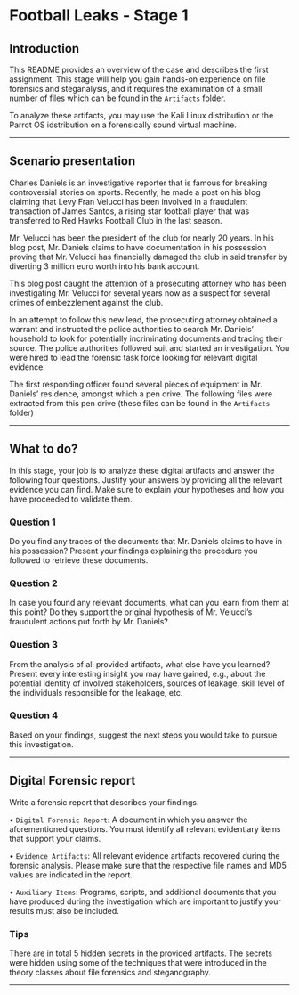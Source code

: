 # Football Leaks - Stage 1

## Introduction

This README provides an overview of the case and describes the first assignment. This stage will help
you gain hands-on experience on file forensics and steganalysis, and it requires the examination of a
small number of files which can be found in the `Artifacts` folder. 

To analyze these artifacts, you may use the Kali Linux distribution or the Parrot OS idstribution on a forensically sound virtual machine.

---

## Scenario presentation

Charles Daniels is an investigative reporter that is famous for breaking controversial stories on sports.
Recently, he made a post on his blog claiming that Levy Fran Velucci has been involved in a fraudulent
transaction of James Santos, a rising star football player that was transferred to Red Hawks Football Club
in the last season. 

Mr. Velucci has been the president of the club for nearly 20 years. In his blog post,
Mr. Daniels claims to have documentation in his possession proving that Mr. Velucci has financially
damaged the club in said transfer by diverting 3 million euro worth into his bank account.

This blog post caught the attention of a prosecuting attorney who has been
investigating Mr. Velucci for several years now as a suspect for several crimes of embezzlement against
the club. 

In an attempt to follow this new lead, the prosecuting attorney obtained a warrant and instructed
the police authorities to search Mr. Daniels’ household to look for potentially incriminating documents
and tracing their source. The police authorities followed suit and started an investigation. You were hired
to lead the forensic task force looking for relevant digital evidence.

The first responding officer found several pieces of equipment in Mr. Daniels’ residence, amongst
which a pen drive. The following files were extracted from this pen drive (these files can be found in the `Artifacts` folder)



---

## What to do?

In this stage, your job is to analyze these digital artifacts and answer the following four questions.
Justify your answers by providing all the relevant evidence you can find. Make sure to explain your
hypotheses and how you have proceeded to validate them.

### Question 1

Do you find any traces of the documents that Mr. Daniels claims to have in his possession? Present
your findings explaining the procedure you followed to retrieve these documents.

### Question 2

In case you found any relevant documents, what can you learn from them at this point? Do they
support the original hypothesis of Mr. Velucci’s fraudulent actions put forth by Mr. Daniels?

### Question 3

From the analysis of all provided artifacts, what else have you learned? Present every interesting
insight you may have gained, e.g., about the potential identity of involved stakeholders, sources of
leakage, skill level of the individuals responsible for the leakage, etc.

### Question 4

Based on your findings, suggest the next steps you would take to pursue this investigation.

---

## Digital Forensic report

Write a forensic report that describes your findings.

• `Digital Forensic Report`: A document in which you answer the aforementioned questions. 
You must identify all relevant evidentiary items that support your claims.

• `Evidence Artifacts`: All relevant evidence artifacts recovered during the forensic analysis. Please
make sure that the respective file names and MD5 values are indicated in the report.

• `Auxiliary Items`: Programs, scripts, and additional documents that you have produced during the
investigation which are important to justify your results must also be included.

### Tips

There are in total 5 hidden secrets in the provided artifacts. The secrets were hidden using some
of the techniques that were introduced in the theory classes about file forensics and steganography.

---

